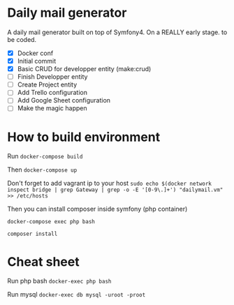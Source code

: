 # Daily mail generator
A daily mail generator built on top of Symfony4. On a REALLY early stage. to be coded.

- [x] Docker conf
- [x] Initial commit
- [x] Basic CRUD for developper entity (make:crud)
- [ ] Finish Developper entity
- [ ] Create Project entity
- [ ] Add Trello configuration
- [ ] Add Google Sheet configuration
- [ ] Make the magic happen

# How to build environment

Run 
``
docker-compose build
``

Then
``
docker-compose up
``

Don't forget to add vagrant ip to your host
``
sudo echo $(docker network inspect bridge | grep Gateway | grep -o -E '[0-9\.]+') "dailymail.vm" >> /etc/hosts
``

Then you can install composer inside symfony (php container)

``
docker-compose exec php bash
``

``
composer install
``

# Cheat sheet


Run php bash
``
docker-exec php bash
``


Run mysql
``
docker-exec db mysql -uroot -proot 
``
